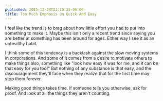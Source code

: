```yaml
---
published: 2015-12-24T23:10:35-06:00
title: Too Much Emphasis On Quick And Easy
---
```

I feel like the trend is to brag about how little effort you had to put into something to make it. Maybe this isn't only a recent trend since saying you are better at something has been around for ages. Either way I see it as an unhealthy habit.

I think some of this tendency is a backlash against the slow moving systems in corporations. And some of it comes from a desire to motivate others to make things also, something like "look how easy it was for me, and it can be that easy for you too!" But nothing of any substance is that easy, and the discouragement they'll face when they realize that for the first time may stop them forever.

Making good things takes time. If someone tells you otherwise, ask for proof. And look at all the things they aren't counting.